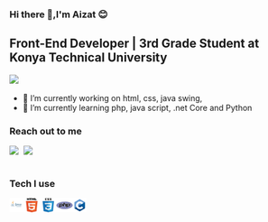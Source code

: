 ### Hi there 👋,I'm Aizat :blush:

## Front-End Developer | 3rd Grade Student at Konya Technical University
 <img src="https://media4.giphy.com/media/L1R1tvI9svkIWwpVYr/giphy.gif?cid=ecf05e473b5xjgfu8yc9od3g7hg9xeue87cn1si6flw8pklx&rid=giphy.gif&ct=g" >

- 🔭 I’m currently working on html, css, java swing,
- 🌱 I’m currently learning php, java script, .net Core and Python

### Reach out to me
[ <img width="25" src="https://cdn-icons.flaticon.com/png/128/3488/premium/3488338.png?token=exp=1640534024~hmac=d51d17de664d7661a84c72401f86d77e"  align="left" />][Linkedin]
[ <img width="25" src="https://cdn-icons.flaticon.com/png/128/3938/premium/3938036.png?token=exp=1640534211~hmac=4d054efd58440c2c3501af0af3955384" align="left"  />][instagram]


[instagram]: https://instagram.com/aizatesen1?utm_medium=copy_link
[Linkedin]: https://www.linkedin.com/in/aizatesenbekova

<br/>
<br/>

### Tech I use 

<img align="left" src="https://raw.githubusercontent.com/github/explore/80688e429a7d4ef2fca1e82350fe8e3517d3494d/topics/java/java.png" width="25" height="25" />
<img align="left" src="https://raw.githubusercontent.com/github/explore/80688e429a7d4ef2fca1e82350fe8e3517d3494d/topics/html/html.png" width="29" height="25"/>
<img align="left" src="https://raw.githubusercontent.com/github/explore/80688e429a7d4ef2fca1e82350fe8e3517d3494d/topics/css/css.png" width="29" height="25"/>
<img align="left" src="https://raw.githubusercontent.com/github/explore/80688e429a7d4ef2fca1e82350fe8e3517d3494d/topics/php/php.png" width="29" height="25"/>
<img align="left" src="https://raw.githubusercontent.com/github/explore/80688e429a7d4ef2fca1e82350fe8e3517d3494d/topics/c/c.png" width="25" height="25"/>



<!--

- 📫 How to reach me: ...
- 😄 Pronouns: ...
- ⚡ Fun fact: ...
-->
